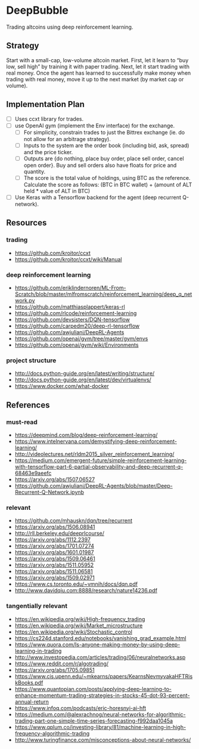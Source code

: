 # DeepBubble
Trading altcoins using deep reinforcement learning.

## Strategy
Start with a small-cap, low-volume altcoin market. First, let it learn to “buy low, sell high” by training it with paper trading. Next, let it start trading with real money. Once the agent has learned to successfully make money when trading with real money, move it up to the next market (by market cap or volume).

## Implementation Plan
- [ ] Uses ccxt library for trades.
- [ ] use OpenAI gym (implement the Env interface) for the exchange.
	- [ ] For simplicity, constrain trades to just the Bittrex exchange (ie. do not allow for an arbitrage strategy).
	- [ ] Inputs to the system are the order book (including bid, ask, spread) and the price ticker.
	- [ ] Outputs are {do nothing, place buy order, place sell order, cancel open order}. Buy and sell orders also have floats for price and quantity.
	- [ ] The score is the total value of holdings, using BTC as the reference. Calculate the score as follows: (BTC in BTC wallet) + (amount of ALT held * value of ALT in BTC)
- [ ] Use Keras with a Tensorflow backend for the agent (deep recurrent Q-network).

## Resources

### trading
- https://github.com/kroitor/ccxt
- https://github.com/kroitor/ccxt/wiki/Manual

### deep reinforcement learning
- https://github.com/eriklindernoren/ML-From-Scratch/blob/master/mlfromscratch/reinforcement_learning/deep_q_network.py
- https://github.com/matthiasplappert/keras-rl
- https://github.com/rlcode/reinforcement-learning
- https://github.com/devsisters/DQN-tensorflow
- https://github.com/carpedm20/deep-rl-tensorflow
- https://github.com/awjuliani/DeepRL-Agents
- https://github.com/openai/gym/tree/master/gym/envs
- https://github.com/openai/gym/wiki/Environments

### project structure
- http://docs.python-guide.org/en/latest/writing/structure/
- http://docs.python-guide.org/en/latest/dev/virtualenvs/
- https://www.docker.com/what-docker

## References

### must-read
- https://deepmind.com/blog/deep-reinforcement-learning/
- https://www.intelnervana.com/demystifying-deep-reinforcement-learning/
- http://videolectures.net/rldm2015_silver_reinforcement_learning/
- https://medium.com/emergent-future/simple-reinforcement-learning-with-tensorflow-part-6-partial-observability-and-deep-recurrent-q-68463e9aeefc
- https://arxiv.org/abs/1507.06527
- https://github.com/awjuliani/DeepRL-Agents/blob/master/Deep-Recurrent-Q-Network.ipynb

### relevant
- https://github.com/mhauskn/dqn/tree/recurrent
- https://arxiv.org/abs/1506.08941
- http://rll.berkeley.edu/deeprlcourse/
- https://arxiv.org/abs/1112.2397
- https://arxiv.org/abs/1701.07274
- https://arxiv.org/abs/1601.01987
- https://arxiv.org/abs/1509.06461
- https://arxiv.org/abs/1511.05952
- https://arxiv.org/abs/1511.06581
- https://arxiv.org/abs/1509.02971
- https://www.cs.toronto.edu/~vmnih/docs/dqn.pdf
- http://www.davidqiu.com:8888/research/nature14236.pdf

### tangentially relevant
- https://en.wikipedia.org/wiki/High-frequency_trading
- https://en.wikipedia.org/wiki/Market_microstructure
- https://en.wikipedia.org/wiki/Stochastic_control
- https://cs224d.stanford.edu/notebooks/vanishing_grad_example.html
- https://www.quora.com/Is-anyone-making-money-by-using-deep-learning-in-trading
- http://www.investopedia.com/articles/trading/06/neuralnetworks.asp
- https://www.reddit.com/r/algotrading/
- https://arxiv.org/abs/1705.09851
- https://www.cis.upenn.edu/~mkearns/papers/KearnsNevmyvakaHFTRiskBooks.pdf
- https://www.quantopian.com/posts/applying-deep-learning-to-enhance-momentum-trading-strategies-in-stocks-45-dot-93-percent-annual-return
- https://www.infoq.com/podcasts/eric-horesnyi-ai-hft
- https://medium.com/@alexrachnog/neural-networks-for-algorithmic-trading-part-one-simple-time-series-forecasting-f992daa1045a
- https://www.qplum.co/investing-library/81/machine-learning-in-high-frequency-algorithmic-trading
- http://www.turingfinance.com/misconceptions-about-neural-networks/
